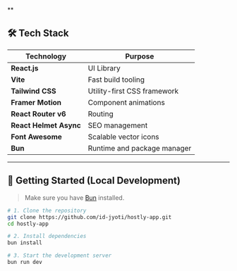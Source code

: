 # 
**
## 🛠️ Tech Stack

| Technology              | Purpose                            |
|-------------------------|-------------------------------------|
| **React.js**            | UI Library                         |
| **Vite**                | Fast build tooling                 |
| **Tailwind CSS**        | Utility-first CSS framework        |
| **Framer Motion**       | Component animations               |
| **React Router v6**     | Routing                            |
| **React Helmet Async**  | SEO management                     |
| **Font Awesome**        | Scalable vector icons              |
| **Bun**                 | Runtime and package manager        |

---

## 🧪 Getting Started (Local Development)

> Make sure you have [Bun](https://bun.sh) installed.

```bash
# 1. Clone the repository
git clone https://github.com/id-jyoti/hostly-app.git
cd hostly-app

# 2. Install dependencies
bun install

# 3. Start the development server
bun run dev
